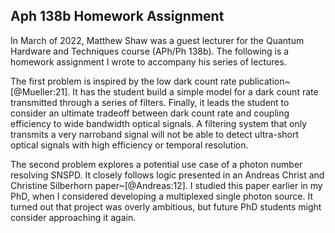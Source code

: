 ## Aph 138b Homework Assignment

In March of 2022, Matthew Shaw was a guest lecturer for the Quantum Hardware and Techniques course (APh/Ph 138b). The following is a homework assignment I wrote to accompany his series of lectures. 

The first problem is inspired by the low dark count rate publication~[@Mueller:21]. It has the student build a simple model for a dark count rate transmitted through a series of filters. Finally, it leads the student to consider an ultimate tradeoff between dark count rate and coupling efficiency to wide bandwidth optical signals. A filtering system that only transmits a very narroband signal will not be able to detect ultra-short optical signals with high efficiency or temporal resolution. 

The second problem explores a potential use case of a photon number resolving SNSPD. It closely follows logic presented in an Andreas Christ and Christine Silberhorn paper~[@Andreas:12]. I studied this paper earlier in my PhD, when I considered developing a multiplexed single photon source. It turned out that project was overly ambitious, but future PhD students might consider approaching it again. 

